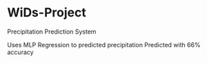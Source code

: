 # WiDs-Project
Precipitation Prediction System

Uses MLP Regression to predicted precipitation
Predicted with 66% accuracy
